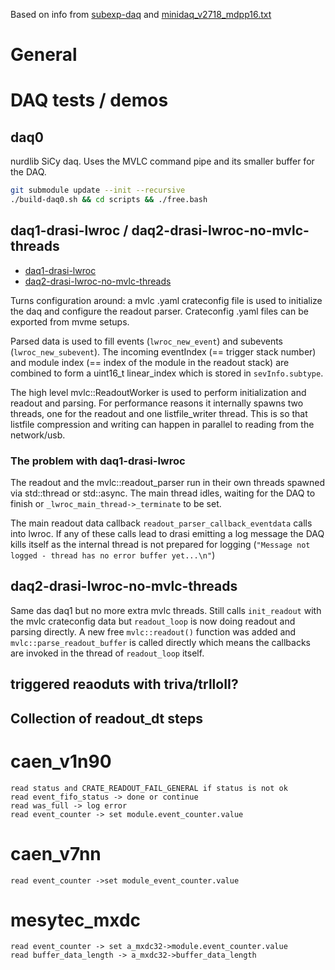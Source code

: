 Based on info from [subexp-daq](https://fy.chalmers.se/subatom/subexp-daq/) and
[minidaq_v2718_mdpp16.txt](https://fy.chalmers.se/subatom/subexp-daq/minidaq_v2718_mdpp16.txt)

# General

# DAQ tests / demos

## daq0

nurdlib SiCy daq. Uses the MVLC command pipe and its smaller buffer for the DAQ.

  ```bash
  git submodule update --init --recursive
  ./build-daq0.sh && cd scripts && ./free.bash
  ```
## daq1-drasi-lwroc / daq2-drasi-lwroc-no-mvlc-threads

* [daq1-drasi-lwroc](src/daq1-drasi-lwroc/daq1.cc)
* [daq2-drasi-lwroc-no-mvlc-threads](src/daq2-drasi-lwroc-no-mvlc-threads/daq2.cc)

Turns configuration around: a mvlc .yaml crateconfig file is used to initialize
the daq and configure the readout parser. Crateconfig .yaml files can be exported
from mvme setups.

Parsed data is used to fill events (`lwroc_new_event`) and subevents
(`lwroc_new_subevent`). The incoming eventIndex (== trigger stack number) and
module index (== index of the module in the readout stack) are combined to form
a uint16_t linear_index which is stored in `sevInfo.subtype`.


The high level mvlc::ReadoutWorker is used to perform initialization and readout
and parsing. For performance reasons it internally spawns two threads, one for
the readout and one listfile_writer thread. This is so that listfile compression
and writing can happen in parallel to reading from the network/usb.

### The problem with daq1-drasi-lwroc

The readout and the mvlc::readout_parser run in their own threads spawned via
std::thread or std::async. The main thread idles, waiting for the DAQ to finish
or `_lwroc_main_thread->_terminate` to be set.

The main readout data callback `readout_parser_callback_eventdata` calls into
lwroc. If any of these calls lead to drasi emitting a log message the DAQ kills
itself as the internal thread is not prepared for logging
(`"Message not logged - thread has no error buffer yet...\n"`)

## daq2-drasi-lwroc-no-mvlc-threads


Same das daq1 but no more extra mvlc threads. Still calls `init_readout` with
the mvlc crateconfig data but `readout_loop` is now doing readout and parsing
directly. A new free `mvlc::readout()` function was added and
`mvlc::parse_readout_buffer` is called directly which means the callbacks are
invoked in the thread of `readout_loop` itself.

## triggered reaoduts with triva/trlloII?

## Collection of readout_dt steps
# caen_v1n90
```
read status and CRATE_READOUT_FAIL_GENERAL if status is not ok
read event_fifo_status -> done or continue
read was_full -> log error
read event_counter -> set module.event_counter.value
```

# caen_v7nn
```
read event_counter ->set module_event_counter.value
```

# mesytec_mxdc
```
read event_counter -> set a_mxdc32->module.event_counter.value
read buffer_data_length -> a_mxdc32->buffer_data_length
```
